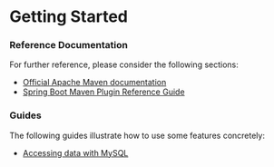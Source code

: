 # Getting Started

### Reference Documentation
For further reference, please consider the following sections:

* [Official Apache Maven documentation](https://maven.apache.org/guides/index.html)
* [Spring Boot Maven Plugin Reference Guide](https://docs.spring.io/spring-boot/docs/2.2.9.RELEASE/maven-plugin/)

### Guides
The following guides illustrate how to use some features concretely:

* [Accessing data with MySQL](https://spring.io/guides/gs/accessing-data-mysql/)

